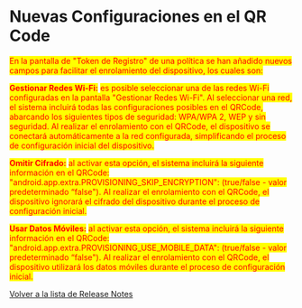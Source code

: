 # Nuevas Configuraciones en el QR Code

<mark style="color:red;">En la pantalla de "Token de Registro" de una política se han añadido nuevos campos para facilitar el enrolamiento del dispositivo, los cuales son:</mark>

<mark style="color:red;">**Gestionar Redes Wi-Fi:**</mark> <mark style="color:red;"></mark><mark style="color:red;">es posible seleccionar una de las redes Wi-Fi configuradas en la pantalla "Gestionar Redes Wi-Fi". Al seleccionar una red, el sistema incluirá todas las configuraciones posibles en el QRCode, abarcando los siguientes tipos de seguridad: WPA/WPA 2, WEP y sin seguridad. Al realizar el enrolamiento con el QRCode, el dispositivo se conectará automáticamente a la red configurada, simplificando el proceso de configuración inicial del dispositivo.</mark>

<mark style="color:red;">**Omitir Cifrado:**</mark> <mark style="color:red;"></mark><mark style="color:red;">al activar esta opción, el sistema incluirá la siguiente información en el QRCode: "android.app.extra.PROVISIONING\_SKIP\_ENCRYPTION": (true/false - valor predeterminado “false"). Al realizar el enrolamiento con el QRCode, el dispositivo ignorará el cifrado del dispositivo durante el proceso de configuración inicial.</mark>

<mark style="color:red;">**Usar Datos Móviles:**</mark> <mark style="color:red;"></mark><mark style="color:red;">al activar esta opción, el sistema incluirá la siguiente información en el QRCode: "android.app.extra.PROVISIONING\_USE\_MOBILE\_DATA": (true/false - valor predeterminado “false"). Al realizar el enrolamiento con el QRCode, el dispositivo utilizará los datos móviles durante el proceso de configuración inicial.</mark>

[Volver a la lista de Release Notes](./)
